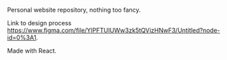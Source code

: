Personal website repository, nothing too fancy.

Link to design process https://www.figma.com/file/YlPFTUIUWw3zk5tQVizHNwF3/Untitled?node-id=0%3A1.

Made with React.
